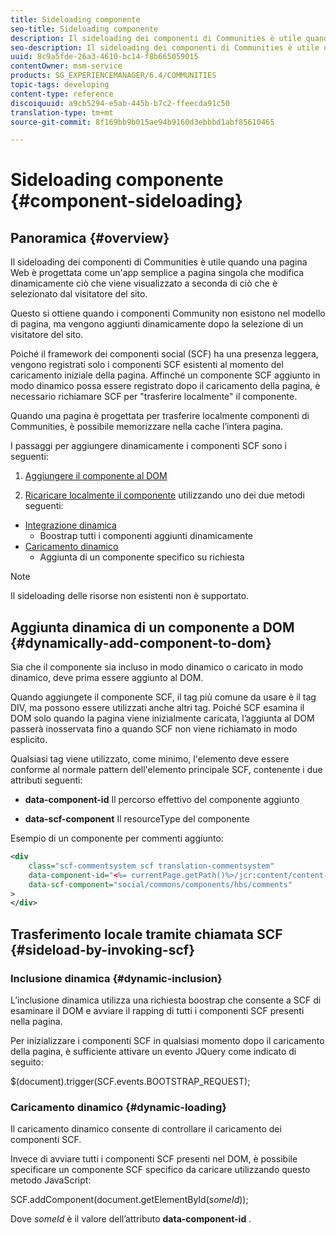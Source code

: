 ```yaml
---
title: Sideloading componente
seo-title: Sideloading componente
description: Il sideloading dei componenti di Communities è utile quando una pagina Web è progettata come un'app semplice a pagina singola che modifica dinamicamente ciò che viene visualizzato a seconda di ciò che è selezionato dal visitatore del sito
seo-description: Il sideloading dei componenti di Communities è utile quando una pagina Web è progettata come un'app semplice a pagina singola che modifica dinamicamente ciò che viene visualizzato a seconda di ciò che è selezionato dal visitatore del sito
uuid: 8c9a5fde-26a3-4610-bc14-f8b665059015
contentOwner: msm-service
products: SG_EXPERIENCEMANAGER/6.4/COMMUNITIES
topic-tags: developing
content-type: reference
discoiquuid: a9cb5294-e5ab-445b-b7c2-ffeecda91c50
translation-type: tm+mt
source-git-commit: 8f169bb9b015ae94b9160d3ebbbd1abf85610465

---
```



# Sideloading componente {#component-sideloading}

## Panoramica {#overview}

Il sideloading dei componenti di Communities è utile quando una pagina Web è progettata come un&#39;app semplice a pagina singola che modifica dinamicamente ciò che viene visualizzato a seconda di ciò che è selezionato dal visitatore del sito.

Questo si ottiene quando i componenti Community non esistono nel modello di pagina, ma vengono aggiunti dinamicamente dopo la selezione di un visitatore del sito.

Poiché il framework dei componenti social (SCF) ha una presenza leggera, vengono registrati solo i componenti SCF esistenti al momento del caricamento iniziale della pagina. Affinché un componente SCF aggiunto in modo dinamico possa essere registrato dopo il caricamento della pagina, è necessario richiamare SCF per &quot;trasferire localmente&quot; il componente.

Quando una pagina è progettata per trasferire localmente componenti di Communities, è possibile memorizzare nella cache l’intera pagina.

I passaggi per aggiungere dinamicamente i componenti SCF sono i seguenti:

1. [Aggiungere il componente al DOM](#dynamically-add-component-to-dom)

1. [Ricaricare localmente il componente](#sideload-by-invoking-scf) utilizzando uno dei due metodi seguenti:

* [Integrazione dinamica](#dynamic-inclusion)
   * Boostrap tutti i componenti aggiunti dinamicamente
* [Caricamento dinamico](#dynamic-loading)
   * Aggiunta di un componente specifico su richiesta

>[!NOTE]
>
>Il sideloading delle risorse [](scf.md#add-or-include-a-communities-component) non esistenti non è supportato.

## Aggiunta dinamica di un componente a DOM {#dynamically-add-component-to-dom}

Sia che il componente sia incluso in modo dinamico o caricato in modo dinamico, deve prima essere aggiunto al DOM.

Quando aggiungete il componente SCF, il tag più comune da usare è il tag DIV, ma possono essere utilizzati anche altri tag. Poiché SCF esamina il DOM solo quando la pagina viene inizialmente caricata, l’aggiunta al DOM passerà inosservata fino a quando SCF non viene richiamato in modo esplicito.

Qualsiasi tag viene utilizzato, come minimo, l&#39;elemento deve essere conforme al normale pattern dell&#39;elemento principale SCF, contenente i due attributi seguenti:

* **data-component-id** Il percorso effettivo del componente aggiunto

* **data-scf-component** Il resourceType del componente

Esempio di un componente per commenti aggiunto:

```xml
<div
    class="scf-commentsystem scf translation-commentsystem" 
    data-component-id="<%= currentPage.getPath()%>/jcr:content/content-left/comments"
    data-scf-component="social/commons/components/hbs/comments"
>
</div>
```

## Trasferimento locale tramite chiamata SCF {#sideload-by-invoking-scf}

### Inclusione dinamica {#dynamic-inclusion}

L’inclusione dinamica utilizza una richiesta boostrap che consente a SCF di esaminare il DOM e avviare il rapping di tutti i componenti SCF presenti nella pagina.

Per inizializzare i componenti SCF in qualsiasi momento dopo il caricamento della pagina, è sufficiente attivare un evento JQuery come indicato di seguito:

$(document).trigger(SCF.events.BOOTSTRAP_REQUEST);

### Caricamento dinamico {#dynamic-loading}

Il caricamento dinamico consente di controllare il caricamento dei componenti SCF.

Invece di avviare tutti i componenti SCF presenti nel DOM, è possibile specificare un componente SCF specifico da caricare utilizzando questo metodo JavaScript:

SCF.addComponent(document.getElementById(*someId*));

Dove *someId* è il valore dell’attributo **data-component-id** .
